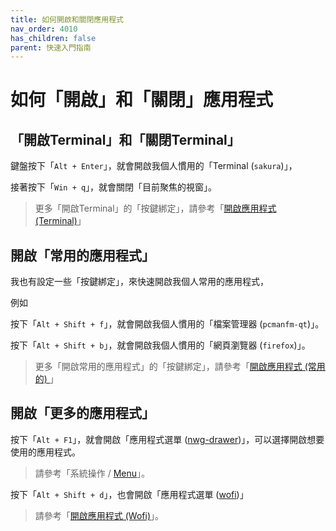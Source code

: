 ```yaml
---
title: 如何開啟和關閉應用程式
nav_order: 4010
has_children: false
parent: 快速入門指南
---
```



# 如何「開啟」和「關閉」應用程式


## 「開啟Terminal」和「關閉Terminal」

鍵盤按下「`Alt + Enter`」，就會開啟我個人慣用的「Terminal (`sakura`)」，

接著按下「`Win + q`」，就會關閉「目前聚焦的視窗」。

> 更多「開啟Terminal」的「按鍵綁定」，請參考「[開啟應用程式 (Terminal)](https://samwhelp.github.io/note-about-ubuntu-sway/read/config/ubuntu-sway-adjustment/keybind/application-launch-terminal.html)」


## 開啟「常用的應用程式」

我也有設定一些「按鍵綁定」，來快速開啟我個人常用的應用程式，

例如

按下「`Alt + Shift + f`」，就會開啟我個人慣用的「檔案管理器 (`pcmanfm-qt`)」。

按下「`Alt + Shift + b`」，就會開啟我個人慣用的「網頁瀏覽器 (`firefox`)」。

> 更多「開啟常用的應用程式」的「按鍵綁定」，請參考「[開啟應用程式 (常用的) ](https://samwhelp.github.io/note-about-ubuntu-sway/read/config/ubuntu-sway-adjustment/keybind/application-launch-favorite.html)」


## 開啟「更多的應用程式」

按下「`Alt + F1`」，就會開啟「應用程式選單 ([nwg-drawer](https://github.com/nwg-piotr/nwg-drawer))」，可以選擇開啟想要使用的應用程式。

> 請參考「系統操作 / [Menu](https://samwhelp.github.io/note-about-ubuntu-sway/read/config/ubuntu-sway-adjustment/keybind/system-control.html#menu)」。

按下「`Alt + Shift + d`」，也會開啟「應用程式選單 ([wofi](https://hg.sr.ht/~scoopta/wofi))」

> 請參考「[開啟應用程式 (Wofi)](https://samwhelp.github.io/note-about-ubuntu-sway/read/config/ubuntu-sway-adjustment/keybind/application-launch-wofi.html)」。
